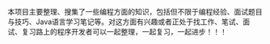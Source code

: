 本项目主要整理、搜集了一些编程方面的知识，包括但不限于编程经验、面试题目与技巧、Java语言学习笔记等。对这方面有兴趣或者正处于找工作、笔试、面试、复习路上的程序开发者可以一起整理，一起复习，一起进步！！！
